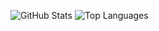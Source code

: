 ![GitHub Stats](https://github-readme-stats.vercel.app/api?username=andruyk&show_icons=true&theme=radical)
![Top Languages](https://github-readme-stats.vercel.app/api/top-langs?username=andruyk&show_icons=true&theme=radical)
